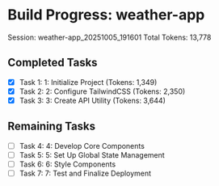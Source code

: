 # Build Progress: weather-app
Session: weather-app_20251005_191601
Total Tokens: 13,778

## Completed Tasks
- [x] Task 1: 1: Initialize Project (Tokens: 1,349)
- [x] Task 2: 2: Configure TailwindCSS (Tokens: 2,350)
- [x] Task 3: 3: Create API Utility (Tokens: 3,644)

## Remaining Tasks
- [ ] Task 4: 4: Develop Core Components
- [ ] Task 5: 5: Set Up Global State Management
- [ ] Task 6: 6: Style Components
- [ ] Task 7: 7: Test and Finalize Deployment
